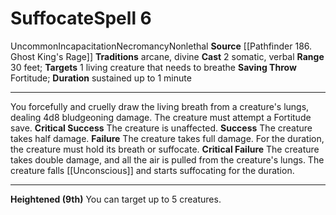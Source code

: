 ﻿---
actions: '[two-actions]'
area: null
bloodline: null
component:
- Somatic
- Verbal
cost: null
deity: null
domain: null
duration: sustained up to 1 minute
element: null
heighten: 9th
heighten_level: 6, 9
id: '1269'
lesson: null
level: '6'
mystery: null
name: Suffocate
patron_theme: null
range: 30 feet
rarity: Uncommon
requirement: null
saving_throw: Fortitude
school: Necromancy
source: '[[DATABASE/source/Pathfinder 186. Ghost King''s Rage|Pathfinder #186: Ghost
  King''s Rage]]'
target: 1 living creature that needs to breathe
tradition:
- Arcane
- Divine
trait:
- '[[DATABASE/trait/Incapacitation|Incapacitation]]'
- '[[DATABASE/trait/Necromancy|Necromancy]]'
- '[[DATABASE/trait/Nonlethal|Nonlethal]]'
- '[[DATABASE/trait/Uncommon|Uncommon]]'
trigger: null
type: Spell

---
# Suffocate<span class="item-type">Spell 6</span>

<span class="trait-uncommon item-trait">Uncommon</span><span class="item-trait">Incapacitation</span><span class="item-trait">Necromancy</span><span class="item-trait">Nonlethal</span>
**Source** [[Pathfinder 186. Ghost King's Rage]]
**Traditions** arcane, divine
**Cast** <span class="action-icon">2</span> somatic, verbal
**Range** 30 feet; **Targets** 1 living creature that needs to breathe
**Saving Throw** Fortitude; **Duration** sustained up to 1 minute

---
You forcefully and cruelly draw the living breath from a creature's lungs, dealing 4d8 bludgeoning damage. The creature must attempt a Fortitude save.
**Critical Success** The creature is unaffected.
**Success** The creature takes half damage.
**Failure** The creature takes full damage. For the duration, the creature must hold its breath or suffocate.
**Critical Failure** The creature takes double damage, and all the air is pulled from the creature's lungs. The creature falls [[Unconscious]] and starts suffocating for the duration.

---
**Heightened (9th)** You can target up to 5 creatures.